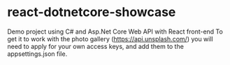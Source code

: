 # react-dotnetcore-showcase
Demo project using C# and Asp.Net Core Web API with React front-end 
To get it to work with the photo gallery (https://api.unsplash.com/) you will need to apply for your own access keys, and add them to the appsettings.json file.
